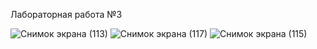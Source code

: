 Лабораторная работа №3

![Снимок экрана (113)](https://github.com/wolf22235/Laba3/assets/99040264/947e9507-4aac-4f9e-92a9-05c563b960bd)
![Снимок экрана (117)](https://github.com/wolf22235/Laba3/assets/99040264/02d13ac4-7e54-46af-834f-b475c8f542d2)
![Снимок экрана (115)](https://github.com/wolf22235/Laba3/assets/99040264/b28a48c3-1914-4a4d-8fdc-aee89137ce48)
